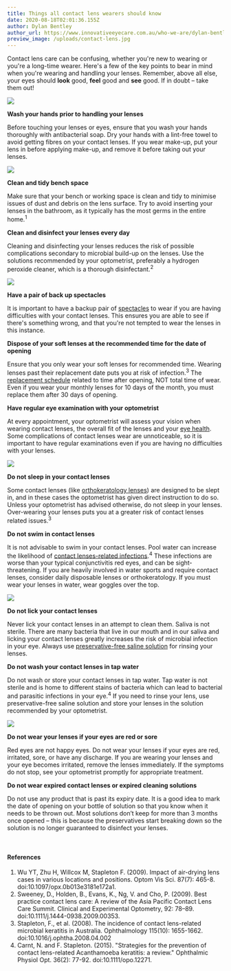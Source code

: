 ```yaml
---
title: Things all contact lens wearers should know
date: 2020-08-18T02:01:36.155Z
author: Dylan Bentley
author_url: https://www.innovativeeyecare.com.au/who-we-are/dylan-bentley
preview_image: /uploads/contact-lens.jpg
---
```

<div class="employee-heading">

Contact lens care can be confusing, whether you're new to wearing or you're a long-time wearer. Here's a few of the key points to bear in mind when you're wearing and handling your lenses. Remember, above all else, your eyes should <b>look</b> good, <b>feel</b> good and <b>see</b> good. If in doubt – take them out!

</div>

![](/uploads/untitled.jpg)

**Wash your hands prior to handling your lenses**

Before touching your lenses or eyes, ensure that you wash your hands thoroughly with antibacterial soap. Dry your hands with a lint-free towel to avoid getting fibres on your contact lenses. If you wear make-up, put your lens in before applying make-up, and remove it before taking out your lenses.

![](/uploads/hands.jpg)

**Clean and tidy bench space**

Make sure that your bench or working space is clean and tidy to minimise issues of dust and debris on the lens surface. Try to avoid inserting your lenses in the bathroom, as it typically has the most germs in the entire home.<sup>1</sup>

**Clean and disinfect your lenses every day**

Cleaning and disinfecting your lenses reduces the risk of possible complications secondary to microbial build-up on the lenses. Use the solutions recommended by your optometrist, preferably a hydrogen peroxide cleaner, which is a thorough disinfectant.<sup>2</sup>

![](/uploads/aoesept.jpg)

**Have a pair of back up spectacles**

It is important to have a backup pair of [spectacles](https://www.innovativeeyecare.com.au/what-we-do/glasses) to wear if you are having difficulties with your contact lenses. This ensures you are able to see if there's something wrong, and that you're not tempted to wear the lenses in this instance.

**Dispose of your soft lenses at the recommended time for the date of opening**

Ensure that you only wear your soft lenses for recommended time. Wearing lenses past their replacement date puts you at risk of infection.<sup>3</sup> The [replacement schedule](https://www.innovativeeyecare.com.au/what-we-do/soft-contact-lenses) related to time after opening, NOT total time of wear. Even if you wear your monthly lenses for 10 days of the month, you must replace them after 30 days of opening.

**Have regular eye examination with your optometrist**

At every appointment, your optometrist will assess your vision when wearing contact lenses, the overall fit of the lenses and your [eye health](https://www.innovativeeyecare.com.au/what-we-do/anterior-imaging). Some complications of contact lenses wear are unnoticeable, so it is important to have regular examinations even if you are having no difficulties with your lenses.

![](/uploads/untitled2.jpg)

**Do not sleep in your contact lenses**

Some contact lenses (like [orthokeratology lenses](https://www.innovativeeyecare.com.au/what-we-do/orthokeratology-corneal-reshaping)) are designed to be slept in, and in these cases the optometrist has given direct instruction to do so. Unless your optometrist has advised otherwise, do not sleep in your lenses. Over-wearing your lenses puts you at a greater risk of contact lenses related issues.<sup>3</sup>

**Do not swim in contact lenses**

It is not advisable to swim in your contact lenses. Pool water can increase the likelihood of [contact lenses-related infections](https://www.innovativeeyecare.com.au/what-we-do/keratitis).<sup>4</sup> These infections are worse than your typical conjunctivitis red eyes, and can be sight-threatening. If you are heavily involved in water sports and require contact lenses, consider daily disposable lenses or orthokeratology. If you must wear your lenses in water, wear goggles over the top.

![](/uploads/goggles.jpg)

**Do not lick your contact lenses**

Never lick your contact lenses in an attempt to clean them. Saliva is not sterile. There are many bacteria that live in our mouth and in our saliva and licking your contact lenses greatly increases the risk of microbial infection in your eye. Always use [preservative-free saline solution](https://eyesolutions.com.au/collections/frontpage/products/eyeye-saline-360ml) for rinsing your lenses.

**Do not wash your contact lenses in tap water**

Do not wash or store your contact lenses in tap water. Tap water is not sterile and is home to different stains of bacteria which can lead to bacterial and parasitic infections in your eye.<sup>4</sup> If you need to rinse your lens, use preservative-free saline solution and store your lenses in the solution recommended by your optometrist.

![](/uploads/tap.jpg)

**Do not wear your lenses if your eyes are red or sore**

Red eyes are not happy eyes. Do not wear your lenses if your eyes are red, irritated, sore, or have any discharge. If you are wearing your lenses and your eye becomes irritated, remove the lenses immediately. If the symptoms do not stop, see your optometrist promptly for appropriate treatment.

**Do not wear expired contact lenses or expired cleaning solutions**

Do not use any product that is past its expiry date. It is a good idea to mark the date of opening on your bottle of solution so that you know when it needs to be thrown out. Most solutions don’t keep for more than 3 months once opened – this is because the preservatives start breaking down so the solution is no longer guaranteed to disinfect your lenses.

<br>

#### References

1. Wu YT, Zhu H, Willcox M, Stapleton F. (2009). Impact of air-drying lens cases in various locations and positions. Optom Vis Sci. 87(7): 465-8. doi:10.1097/opx.0b013e3181e172a1.
2. Sweeney, D., Holden, B., Evans, K., Ng, V. and Cho, P. (2009). Best practice contact lens care: A review of the Asia Pacific Contact Lens Care Summit. Clinical and Experimental Optometry, 92: 78–89. doi:10.1111/j.1444-0938.2009.00353.
3. Stapleton, F., et al. (2008). The incidence of contact lens-related microbial keratitis in Australia. Ophthalmology 115(10): 1655-1662. doi:10.1016/j.ophtha.2008.04.002
4. Carnt, N. and F. Stapleton. (2015). "Strategies for the prevention of contact lens-related Acanthamoeba keratitis: a review." Ophthalmic Physiol Opt. 36(2): 77-92. doi:10.1111/opo.12271.